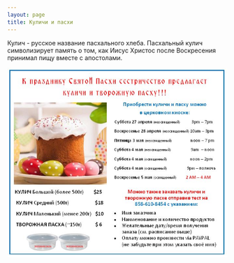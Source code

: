 ```yaml
---
layout: page
title: Куличи и пасхи
---
```


Кулич - русское название пасхального хлеба.
Пасхальный кулич символизирует память о том, как Иисус Христос после Воскресения принимал пищу вместе с апостолами.

![Куличи и пасхи](/assets/img/kulichi_ad.jpg#right) 



